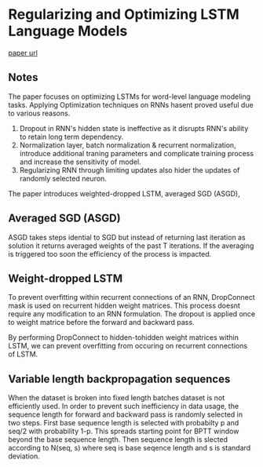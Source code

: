 # Regularizing and Optimizing LSTM Language Models

[paper url](https://arxiv.org/abs/1708.02182)

## Notes

The paper focuses on optimizing LSTMs for word-level language modeling tasks.
Applying Optimization techniques on RNNs hasent proved useful due to various reasons. 
1. Dropout in RNN's hidden state is ineffective as it disrupts RNN's ability to retain long term dependency.
1. Normalization layer, batch normalization & recurrent normalization, introduce additional traning parameters and complicate training process and increase the sensitivity of model.
1. Regularizing RNN through limiting updates also hider the updates of randomly selected neuron.

The paper introduces weighted-dropped LSTM, averaged SGD (ASGD), 


## Averaged SGD (ASGD)
ASGD takes steps idential to SGD but instead of returning last iteration as solution it returns averaged weights of the past T iterations. If the averaging is triggered too soon the efficiency of the process is impacted.

## Weight-dropped LSTM

To prevent overfitting within recurrent connections of an RNN, DropConnect mask is used on recurrent hidden weight matrices. This process doesnt require any modification to an RNN formulation. The dropout is applied once to weight matrice before the forward and backward pass.

By performing  DropConnect to hidden-tohidden weight matrices within LSTM, we can prevent overfitting from occuring on recurrent connections of LSTM.

## Variable length backpropagation sequences

When the dataset is broken into fixed length batches dataset is not efficiently used. In order to prevent such inefficiency in data usage, the sequence length for forward and backward pass is randomly selected in two steps. First base sequence length is selected with probabilty p and seq/2 with probability 1-p. This spreads starting point for BPTT window beyond the base sequence length. Then sequence length is slected according to N(seq, s) where seq is base seqence length and s is standard deviation.